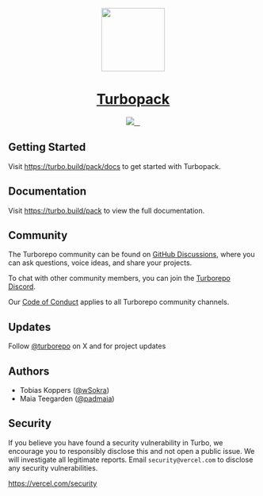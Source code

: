 <p align="center">
  <a href="https://turbo.build/pack">
    <picture>
      <source media="(prefers-color-scheme: dark)" srcset="https://user-images.githubusercontent.com/4060187/196945323-570383ab-2a33-44d3-a8f5-14eec8d49a26.png">
      <img src="https://user-images.githubusercontent.com/4060187/196945312-673c61d1-a7b2-448f-8447-d2aecc06ecfe.png" height="128">
    </picture>
    <h1 align="center">Turbopack</h1>
  </a>
</p>

<p align="center">
  <a aria-label="Vercel logo" href="https://vercel.com/">
    <img src="https://img.shields.io/badge/MADE%20BY%20Vercel-000000.svg?style=for-the-badge&logo=Vercel&labelColor=000">
  </a>
  <a aria-label="Crates.io version" href="https://crates.io/crates/turbopack">
    <img alt="" src="https://img.shields.io/crates/v/turbopack.svg?style=for-the-badge&labelColor=000000">
  </a>
  <a aria-label="License" href="https://github.com/vercel/turbo/blob/main/LICENSE">
    <img alt="" src="https://img.shields.io/npm/l/turbo.svg?style=for-the-badge&labelColor=000000&color=">
  </a>
  <a aria-label="Join the community on GitHub" href="https://github.com/vercel/turbo/discussions">
    <img alt="" src="https://img.shields.io/badge/Join%20the%20community-blueviolet.svg?style=for-the-badge&logo=turborepo&labelColor=000000&logoWidth=20&logoColor=white">
  </a>
</p>

## Getting Started

Visit https://turbo.build/pack/docs to get started with Turbopack.

## Documentation

Visit https://turbo.build/pack to view the full documentation.

## Community

The Turborepo community can be found on [GitHub Discussions](https://github.com/vercel/turbo/discussions), where you can ask questions, voice ideas, and share your projects.

To chat with other community members, you can join the [Turborepo Discord](https://turbo.build/discord).

Our [Code of Conduct](https://github.com/vercel/turbo/blob/main/CODE_OF_CONDUCT.md) applies to all Turborepo community channels.

## Updates

Follow [@turborepo](https://x.com/turborepo) on X and for project updates

## Authors

- Tobias Koppers ([@wSokra](https://x.com/wSokra))
- Maia Teegarden ([@padmaia](https://x.com/padmaia))

## Security

If you believe you have found a security vulnerability in Turbo, we encourage you to responsibly disclose this and not open a public issue. We will investigate all legitimate reports. Email `security@vercel.com` to disclose any security vulnerabilities.

https://vercel.com/security
